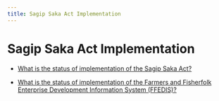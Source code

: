 ```yaml
---
title: Sagip Saka Act Implementation
---
```


# Sagip Saka Act Implementation


 - [What is the status of implementation of the Sagip Saka Act?](/other-priority-programs-and-projects/sagip-saka-act-implementation/what-is-the-status-of-implementation-of-the-sagip-saka-act)
    
 - [What is the status of implementation of the Farmers and Fisherfolk Enterprise Development Information System (FFEDIS)?](/other-priority-programs-and-projects/sagip-saka-act-implementation/what-is-the-status-of-implementation-of-the-farmers-and-fisherfolk-enterprise-development-informatio)
    
